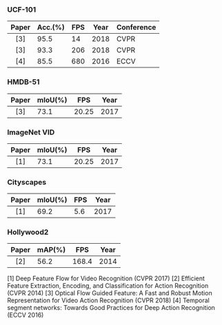 ### UCF-101
| Paper | Acc.(%) | FPS | Year | Conference |
| :---: | --- | --- | --- | --- |
| [3] | 95.5 | 14 | 2018 | CVPR |
| [3] | 93.3 | 206 | 2018 | CVPR |
| [4] | 85.5 | 680 | 2016 | ECCV |




### HMDB-51
| Paper | mIoU(%) | FPS | Year |
| :---: | --- | --- | --- |
| [3] | 73.1 | 20.25 | 2017 |


### ImageNet VID
| Paper | mIoU(%) | FPS | Year |
| :---: | --- | --- | --- |
| [1] | 73.1 | 20.25 | 2017 |


### Cityscapes
| Paper | mIoU(%) | FPS | Year |
| :---: | --- | --- | --- |
| [1] | 69.2 | 5.6 | 2017 |




### Hollywood2
| Paper | mAP(%) | FPS | Year |
| :---: | --- | --- | --- |
| [2] | 56.2 | 168.4 | 2014 |



[1] Deep Feature Flow for Video Recognition (CVPR 2017)
[2] Efficient Feature Extraction, Encoding, and Classification for Action Recognition (CVPR 2014)
[3] Optical Flow Guided Feature: A Fast and Robust Motion Representation for Video Action Recognition (CVPR 2018)
[4] Temporal segment networks: Towards Good Practices for Deep Action Recognition (ECCV 2016)
